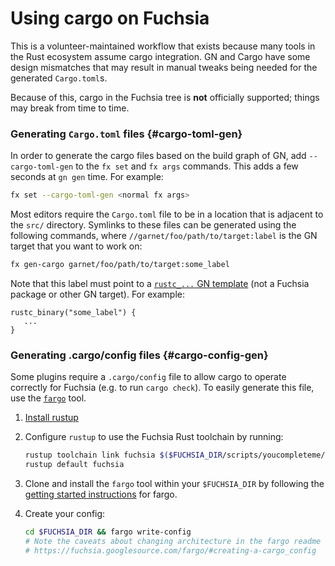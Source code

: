 # Using cargo on Fuchsia

This is a volunteer-maintained workflow that exists because many tools in the Rust ecosystem assume
cargo integration. GN and Cargo have some design mismatches that may result in manual tweaks
being needed for the generated `Cargo.toml`s.

Because of this, cargo in the Fuchsia tree is **not** officially supported; things may break
from time to time.

### Generating `Cargo.toml` files {#cargo-toml-gen}

In order to generate the cargo files based on the build graph of GN, add `--cargo-toml-gen` to
the `fx set` and `fx args` commands. This adds a few seconds at `gn gen` time. For example:

```sh
fx set --cargo-toml-gen <normal fx args>
```

Most editors require the `Cargo.toml` file to be in a location that is adjacent to the `src/` directory.
Symlinks to these files can be generated using the following commands, where
`//garnet/foo/path/to/target:label` is the GN target that you want to work on:

```sh
fx gen-cargo garnet/foo/path/to/target:some_label
```

Note that this label must point to a [`rustc_...` GN template](README.md#build)
(not a Fuchsia package or other GN target). For example:

```
rustc_binary("some_label") {
   ...
}
```

### Generating .cargo/config files {#cargo-config-gen}

Some plugins require a `.cargo/config` file to allow cargo to operate correctly for Fuchsia
(e.g. to run `cargo check`). To easily generate this file, use the [`fargo`][fargo] tool.

1. [Install rustup](https://rustup.rs/)
2. Configure `rustup` to use the Fuchsia Rust toolchain by running:

    ```sh
    rustup toolchain link fuchsia $($FUCHSIA_DIR/scripts/youcompleteme/paths.py VSCODE_RUST_TOOLCHAIN)
    rustup default fuchsia
    ```

3. Clone and install the `fargo` tool within your `$FUCHSIA_DIR` by following the
[getting started instructions][fargo] for fargo.
4. Create your config:

    ```sh
    cd $FUCHSIA_DIR && fargo write-config
    # Note the caveats about changing architecture in the fargo readme
    # https://fuchsia.googlesource.com/fargo/#creating-a-cargo_config
    ```

[fargo]: https://fuchsia.googlesource.com/fargo/
